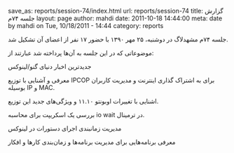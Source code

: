 save_as: reports/session-74/index.html
url: reports/session-74
title: گزارش جلسه ۷۴‌م
layout: page
author: mahdi
date: 2011-10-18 14:44:00
meta: date by mahdi on Tue, 10/18/2011 - 14:44
category: reports

جلسه ۷۴‌م مشهدلاگ در دوشنبه، ۲۵ مهر ۱۳۹۰ با حضور ۱۷ نفر از اعضای آن تشکیل شد.


<!--more-->



موضوعاتی که در این جلسه به آن‌ها پرداخته شد عبارتند از:

جدیدترین اخبار دنیای گنو/لینوکس

معرفی و آشنایی با توزیع IPCOP برای به اشتراک گذاری اینترنت و مدیریت کاربران
بوسیله IP و MAC.

اشنایی با تغییرات اوبونتو ۱۱.۱۰ و ویژگی‌های جدید این توزیع.

بررسی یک اسکریپت برای محاسبه io wait در ترمینال.

مدیریت زمانبندی اجرای دستورات در لینوکس

معرفی برنامه‌هایی برای مدیریت برنامه‌ها و زمان‌بندی کارها و افکار
